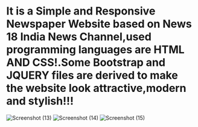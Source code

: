 # It is a Simple and Responsive Newspaper Website based on News 18 India News Channel,used programming languages are HTML AND CSS!.Some Bootstrap and JQUERY files are derived to make the website look attractive,modern and stylish!!!
![Screenshot (13)](https://github.com/Sukalyan8/Unikaksha_Newspaper-Reader/assets/96485897/46c652a9-8cec-4446-9aeb-5a020e43d84b)
![Screenshot (14)](https://github.com/Sukalyan8/Unikaksha_Newspaper-Reader/assets/96485897/9961da45-6c99-4acb-b771-b69c1aebc420)
![Screenshot (15)](https://github.com/Sukalyan8/Unikaksha_Newspaper-Reader/assets/96485897/f9a8e46a-eaa1-4dc8-8bb4-9c3174fe2bab)
